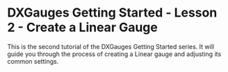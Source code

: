 # DXGauges Getting Started - Lesson 2 - Create a Linear Gauge


<p>This is the second tutorial of the DXGauges Getting Started series. It will guide you through the process of creating a Linear gauge and adjusting its common settings.</p><br />


<br/>


